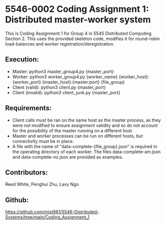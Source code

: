 # 5546-0002 Coding Assignment 1: Distributed master-worker system

This is Coding Assignment 1 for Group 4 in 5545 Distributed Computing Section 2.
This uses the provided skeleton code, modifies it for round-robin load-balances and worker registration/deregistration.

## Execution:

* Master: python3 master_group4.py {master_port}
* Worker: python3 worker_group4.py {worker_name} {worker_host}:{worker_port} {master_host}:{master:port} {file_group}
* Client (valid): python3 client.py {master_port}
* Client (invalid): python3 client_junk.py {master_port}

## Requirements:

* Client calls must be ran on the same host as the master process, as they were not modified to ensure assignment validity and so do not account for the possibility of the master running on a different host.
* Master and worker processes can be run on different hosts, but connectivity must be in place.
* A file with the name of "data-complete-{file_group}.json" is required in the operating directory of each worker.  The files data-complete-am.json and data-complete-nz.json are provided as examples.

## Contributors:

Reed White, Penghui Zhu, Lavy Ngo

## Github:

https://github.com/mist861/5546-Distributed-Systems/tree/main/Coding_Assignment_1